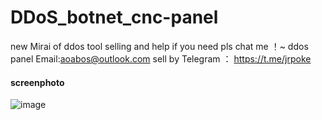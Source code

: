 # DDoS_botnet_cnc-panel
new Mirai of ddos tool
selling and help
if you need pls chat me ！~
ddos panel
Email:aoabos@outlook.com
sell by Telegram ： https://t.me/jrpoke
#### screenphoto
![image](https://user-images.githubusercontent.com/107782034/222940863-0b1eb828-6d70-4153-bfad-045b3de96cef.png)
